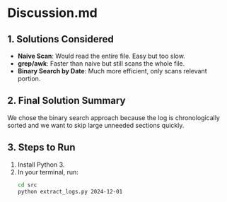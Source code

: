 # Discussion.md

## 1. Solutions Considered
- **Naive Scan**: Would read the entire file. Easy but too slow.
- **grep/awk**: Faster than naive but still scans the whole file.
- **Binary Search by Date**: Much more efficient, only scans relevant portion.

## 2. Final Solution Summary
We chose the binary search approach because the log is chronologically sorted and we want to skip large unneeded sections quickly.

## 3. Steps to Run
1. Install Python 3.
2. In your terminal, run:
   ```bash
   cd src
   python extract_logs.py 2024-12-01
